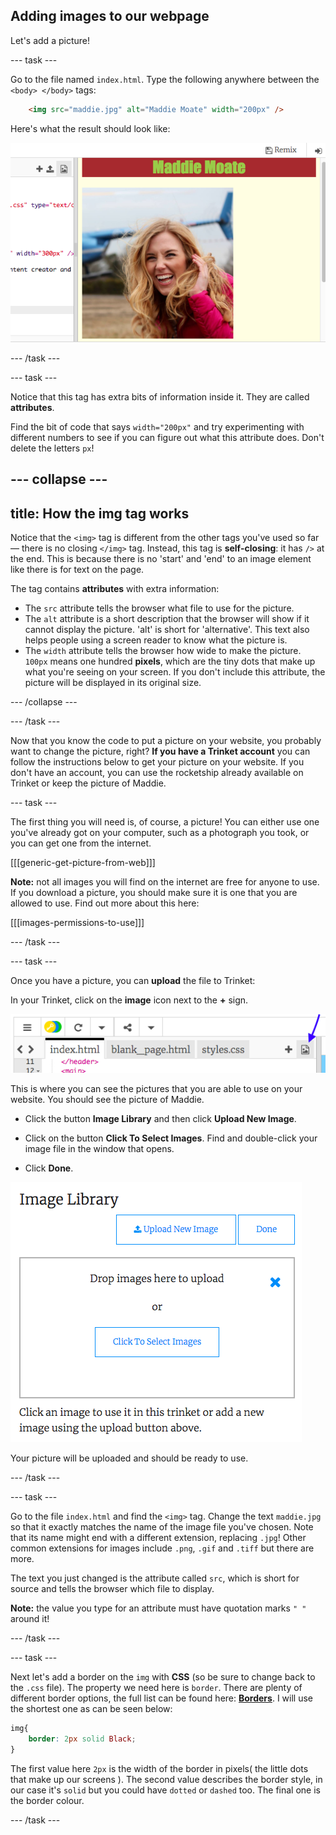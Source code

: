 ## Adding images to our webpage

Let's add a picture!

--- task ---

Go to the file named `index.html`. Type the following anywhere between the `<body> </body>` tags: 

```html
    <img src="maddie.jpg" alt="Maddie Moate" width="200px" />
```

Here's what the result should look like:
    
![Image code and picture of Maddie Moate](images/imageCodeMaddie.png)

--- /task ---

--- task ---

Notice that this tag has extra bits of information inside it. They are called **attributes**.

Find the bit of code that says `width="200px"` and try experimenting with different numbers to see if you can figure out what this attribute does. Don't delete the letters `px`!

--- collapse ---
---
title: How the img tag works
---

Notice that the `<img>` tag is different from the other tags you've used so far — there is no closing `</img>` tag. Instead, this tag is **self-closing**: it has `/>` at the end. This is because there is no 'start' and 'end' to an image element like there is for text on the page. 

The tag contains **attributes** with extra information:
- The `src` attribute tells the browser what file to use for the picture. 
- The `alt` attribute is a short description that the browser will show if it cannot display the picture. 'alt' is short for 'alternative'. This text also helps people using a screen reader to know what the picture is.
- The `width` attribute tells the browser how wide to make the picture. `100px` means one hundred **pixels**, which are the tiny dots that make up what you're seeing on your screen. If you don't include this attribute, the picture will be displayed in its original size.

--- /collapse ---

--- /task ---

Now that you know the code to put a picture on your website, you probably want to change the picture, right? **If you have a Trinket account** you can follow the instructions below to get your picture on your website. If you don't have an account, you can use the rocketship already available on Trinket or keep the picture of Maddie.

--- task ---

The first thing you will need is, of course, a picture! You can either use one you've already got on your computer, such as a photograph you took, or you can get one from the internet.

[[[generic-get-picture-from-web]]]

**Note:** not all images you will find on the internet are free for anyone to use. If you download a picture, you should make sure it is one that you are allowed to use. Find out more about this here:

[[[images-permissions-to-use]]]

--- /task ---

--- task ---

Once you have a picture, you can **upload** the file to Trinket: 

In your Trinket, click on the **image** icon next to the **+** sign. 

![The image icon](images/tktImageIconArrow.png)

This is where you can see the pictures that you are able to use on your website. You should see the picture of Maddie.

- Click the button **Image Library** and then click **Upload New Image**. 

- Click on the button **Click To Select Images**. Find and double-click your image file in the window that opens.

- Click **Done**.

![Image upload area](images/tktUploadImages.png)

Your picture will be uploaded and should be ready to use.

--- /task ---

--- task ---

Go to the file `index.html` and find the `<img>` tag. Change the text `maddie.jpg` so that it exactly matches the name of the image file you've chosen. Note that its name might end with a different extension, replacing  `.jpg`! Other common extensions for images include `.png`, `.gif` and `.tiff` but there are more.

The text you just changed is the attribute called `src`, which is short for source and tells the browser which file to display.

**Note:** the value you type for an attribute must have quotation marks `" "` around it!

--- /task ---

--- task ---

Next let's add a border on the `img` with **CSS** (so be sure to change back to the `.css` file). The property we need here is `border`. There are plenty of different border options, the full list can be found here: **[Borders](https://www.w3schools.com/css/css_border.asp)**. I will use the shortest one as can be seen below:

```css
img{
    border: 2px solid Black; 
}
```

The first value here `2px` is the width of the border in pixels( the little dots that make up our screens ). The second value describes the border style, in our case it's `solid` but you could have `dotted` or `dashed` too. The final one is the border colour.

--- /task ---